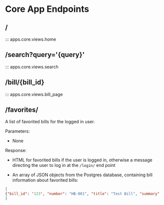 # Core App Endpoints

## /

::: apps.core.views.home

## /search?query='{query}'

::: apps.core.views.search

## /bill/{bill_id}

::: apps.core.views.bill_page

## /favorites/

<!-- ::: apps.core.views.favorites -->

A list of favorited bills for the logged in user.

Parameters:

* None

Response: 

* HTML for favorited bills if the user is logged in, otherwise a message directing the user to log in at the `/login/` end point

* An array of JSON objects from the Postgres database, containing bill information about favorited bills:

```json
[
{"bill_id": '123', "number": "HB-001", "title": "Test Bill", "summary": "Tests a bill.", "status": "Submitted", "topics": ['Environment', 'Education'], "sponsors": ['Rep. Patel', 'Rep. Wilks']}
]
```